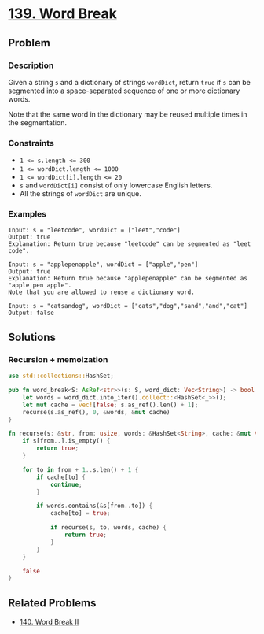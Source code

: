 # [139. Word Break](https://leetcode.com/problems/word-break/)

## Problem

### Description

Given a string `s` and a dictionary of strings `wordDict`, return `true` if `s`
can be segmented into a space-separated sequence of one or more dictionary
words.

Note that the same word in the dictionary may be reused multiple times in the
segmentation.

### Constraints

* `1 <= s.length <= 300`
* `1 <= wordDict.length <= 1000`
* `1 <= wordDict[i].length <= 20`
* `s` and `wordDict[i]` consist of only lowercase English letters.
* All the strings of `wordDict` are unique.

### Examples

```text
Input: s = "leetcode", wordDict = ["leet","code"]
Output: true
Explanation: Return true because "leetcode" can be segmented as "leet code".
```

```text
Input: s = "applepenapple", wordDict = ["apple","pen"]
Output: true
Explanation: Return true because "applepenapple" can be segmented as "apple pen apple".
Note that you are allowed to reuse a dictionary word.
```

```text
Input: s = "catsandog", wordDict = ["cats","dog","sand","and","cat"]
Output: false
```

## Solutions

### Recursion + memoization

```rust
use std::collections::HashSet;

pub fn word_break<S: AsRef<str>>(s: S, word_dict: Vec<String>) -> bool {
    let words = word_dict.into_iter().collect::<HashSet<_>>();
    let mut cache = vec![false; s.as_ref().len() + 1];
    recurse(s.as_ref(), 0, &words, &mut cache)
}

fn recurse(s: &str, from: usize, words: &HashSet<String>, cache: &mut Vec<bool>) -> bool {
    if s[from..].is_empty() {
        return true;
    }

    for to in from + 1..s.len() + 1 {
        if cache[to] {
            continue;
        }

        if words.contains(&s[from..to]) {
            cache[to] = true;

            if recurse(s, to, words, cache) {
                return true;
            }
        }
    }

    false
}
```

## Related Problems

* [140. Word Break II](140%20-%20Word%20Break%20II.md)